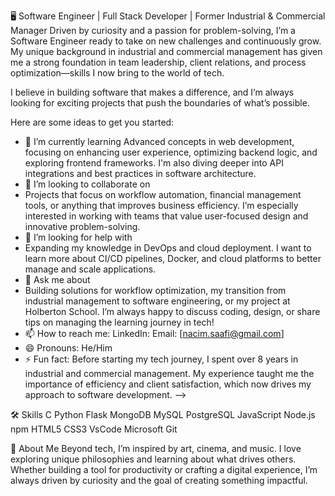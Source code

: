🖥️ Software Engineer | Full Stack Developer | Former Industrial & Commercial Manager
Driven by curiosity and a passion for problem-solving, I’m a Software Engineer ready to take on new challenges and continuously grow. My unique background in industrial and commercial management has given me a strong foundation in team leadership, client relations, and process optimization—skills I now bring to the world of tech.

I believe in building software that makes a difference, and I’m always looking for exciting projects that push the boundaries of what’s possible.

Here are some ideas to get you started:

- 🌱 I’m currently learning
Advanced concepts in web development, focusing on enhancing user experience, optimizing backend logic, and exploring frontend frameworks. I'm also diving deeper into API integrations and best practices in software architecture.
- 👯 I’m looking to collaborate on
- Projects that focus on workflow automation, financial management tools, or anything that improves business efficiency. I’m especially interested in working with teams that value user-focused design and innovative problem-solving.
- 🤔 I’m looking for help with
- Expanding my knowledge in DevOps and cloud deployment. I want to learn more about CI/CD pipelines, Docker, and cloud platforms to better manage and scale applications.
- 💬 Ask me about
- Building solutions for workflow optimization, my transition from industrial management to software engineering, or my project at Holberton School. I’m always happy to discuss coding, design, or share tips on managing the learning journey in tech!
- 📫 How to reach me: LinkedIn: Email: [nacim.saafi@gmail.com]
- 😄 Pronouns: He/Him
- ⚡ Fun fact:
Before starting my tech journey, I spent over 8 years in industrial and commercial management. My experience taught me the importance of efficiency and client satisfaction, which now drives my approach to software development.
-->

🛠️ Skills
C Python Flask MongoDB MySQL PostgreSQL JavaScript Node.js npm HTML5 CSS3 VsCode Microsoft Git

🔎 About Me
Beyond tech, I’m inspired by art, cinema, and music. I love exploring unique philosophies and learning about what drives others. Whether building a tool for productivity or crafting a digital experience, I’m always driven by curiosity and the goal of creating something impactful.

